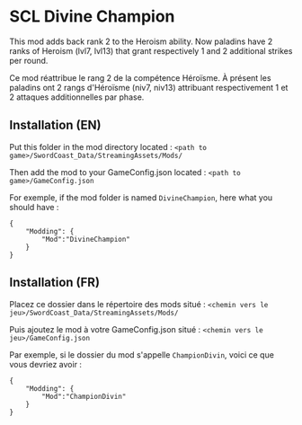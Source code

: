 # SCL Divine Champion
This mod adds back rank 2 to the Heroism ability. Now paladins have 2 ranks of Heroism (lvl7, lvl13) that grant respectively 1 and 2 additional strikes per round.

Ce mod réattribue le rang 2 de la compétence Héroïsme. À présent les paladins ont 2 rangs d'Héroïsme (niv7, niv13) attribuant respectivement 1 et 2 attaques additionnelles par phase.

## Installation (EN)
Put this folder in the mod directory located : `<path to game>/SwordCoast_Data/StreamingAssets/Mods/`

Then add the mod to your GameConfig.json located : `<path to game>/GameConfig.json`

For exemple, if the mod folder is named `DivineChampion`, here what you should have :
```
{
    "Modding": {
        "Mod":"DivineChampion"
    }
}
```

## Installation (FR)
Placez ce dossier dans le répertoire des mods situé : `<chemin vers le jeu>/SwordCoast_Data/StreamingAssets/Mods/`

Puis ajoutez le mod à votre GameConfig.json situé : `<chemin vers le jeu>/GameConfig.json`

Par exemple, si le dossier du mod s'appelle `ChampionDivin`, voici ce que vous devriez avoir :
```
{
    "Modding": {
        "Mod":"ChampionDivin"
    }
}
```
